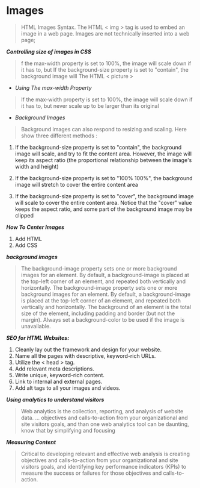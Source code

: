 # Images

> HTML Images Syntax. The HTML < img > tag is used to embed an image in a web page. Images are not technically inserted into a web page;

***Controlling size of images in CSS***

> f the max-width property is set to 100%, the image will scale down if it has to, but  If the background-size property is set to "contain", the background image will  The HTML < picture >

* *Using The max-width Property*

> If the max-width property is set to 100%, the image will scale down if it has to, but never scale up to be larger than its original

* *Background Images*

>Background images can also respond to resizing and scaling.
>Here  show three different methods :

1. If the background-size property is set to "contain", the background image will scale, and try to fit the content area. However, the image will keep its aspect ratio (the proportional relationship between the image's width and height)

2. If the background-size property is set to "100% 100%", the background image will stretch to cover the entire content area

3. If the background-size property is set to "cover", the background image will scale to cover the entire content area. Notice that the "cover" value keeps the aspect ratio, and some part of the background image may be clipped

***How To Center Images***

1. Add HTML
2. Add CSS

***background images***

> The background-image property sets one or more background images for an element. By default, a background-image is placed at the top-left corner of an element, and repeated both vertically and horizontally.
> The background-image property sets one or more background images for an element. By default, a background-image is placed at the top-left corner of an element, and repeated both vertically and horizontally.
> The background of an element is the total size of the element, including padding and border (but not the margin).
> Always set a background-color to be used if the image is unavailable.

***SEO for HTML Websites:***

1. Cleanly lay out the framework and design for your website.
2. Name all the pages with descriptive, keyword-rich URLs.
3. Utilize the < head > tag.
4. Add relevant meta descriptions.
5. Write unique, keyword-rich content.
6. Link to internal and external pages.
7. Add alt tags to all your images and videos.

***Using analytics to understand visitors***

> Web analytics is the collection, reporting, and analysis of website data. ... objectives and calls-to-action from your organizational and site visitors goals, and  than one web analytics tool can be daunting, know that by simplifying and focusing 

***Measuring Content***

>Critical to developing relevant and effective web analysis is creating objectives and calls-to-action from your organizational and site visitors goals, and identifying key performance indicators (KPIs) to measure the success or failures for those objectives and calls-to-action.  
